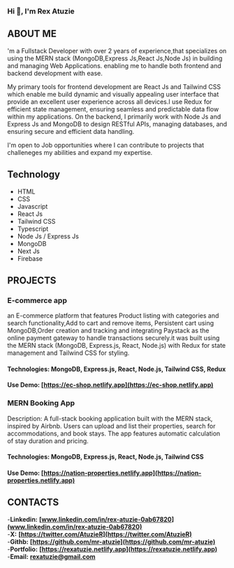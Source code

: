 ### Hi 👋, I'm Rex Atuzie

## ABOUT ME
'm a Fullstack Developer with over 2 years of experience,that specializes on using the MERN stack (MongoDB,Express Js,React Js,Node Js) in building and managing Web Applications. enabling me to handle both frontend and backend development with ease.

My primary tools for frontend development are React Js and Tailwind CSS which enable me build dynamic and visually appealing user interface that provide an excellent user experience across all devices.I use Redux for efficient state management, ensuring seamless and predictable data flow within my applications.
On the backend, I primarily work with Node Js and Express Js and MongoDB to design RESTful APIs, managing databases, and ensuring secure and efficient data handling.

I'm open to Job opportunities where I can contribute to projects that challeneges my abilities and expand my expertise.

## Technology
- HTML
- CSS
- Javascript
- React Js
- Tailwind CSS
- Typescript
- Node Js / Express Js
- MongoDB
- Next Js
- Firebase

## PROJECTS
### E-commerce app
 an E-commerce platform that features Product listing with categories and search functionality,Add to cart and remove items, Persistent cart using MongoDB,Order creation and tracking and integrating Paystack as the online payment gateway to handle transactions securely.it was built using the MERN stack (MongoDB, Express.js, React, Node.js) with Redux for state management and Tailwind CSS for styling.
#### Technologies: MongoDB, Express.js, React, Node.js, Tailwind CSS, Redux
#### Use Demo: [https://ec-shop.netlify.app](https://ec-shop.netlify.app)

### MERN Booking App
Description: A full-stack booking application built with the MERN stack, inspired by Airbnb. Users can upload and list their properties, search for accommodations, and book stays. The app features automatic calculation of stay duration and pricing.
#### Technologies: MongoDB, Express.js, React, Node.js, Tailwind CSS
#### Use Demo: [https://nation-properties.netlify.app](https://nation-properties.netlify.app)

## CONTACTS
-**Linkedin:**  **[www.linkedin.com/in/rex-atuzie-0ab67820](www.linkedin.com/in/rex-atuzie-0ab67820)** <br/>
-**X:** **[https://twitter.com/AtuzieR](https://twitter.com/AtuzieR)** <br/>
-**Githb:** **[https://github.com/mr-atuzie](https://github.com/mr-atuzie)** <br/>
-**Portfolio:** **[https://rexatuzie.netlify.app](https://rexatuzie.netlify.app)** <br/>
-**Email:** **[rexatuzie@gmail.com](rexatuzie@gmail.com)**

